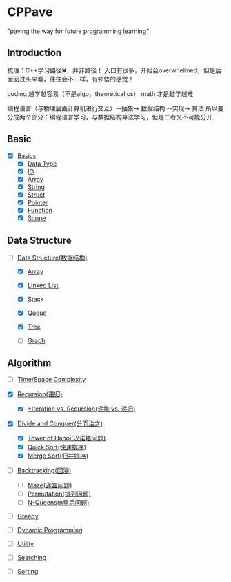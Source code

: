 # CPPave

"paving the way for future programming learning"

## Introduction

梳理：C++学习路径❌，并非路径！
入口有很多，开始会overwhelmed，但是后面回过头来看，往往会不一样，有顿悟的感觉！

coding 越学越容易（不是algo、theoretical cs）
math 才是越学越难

编程语言（与物理层面计算机进行交互）--抽象-> 数据结构 --实现-> 算法
所以要分成两个部分：编程语言学习，与数据结构算法学习，但是二者又不可能分开

## Basic

- [x] [Basics](/paves/basics/basics.md)
  - [x] [Data Type](paves/basics/data_type.md)
  - [x] [IO](paves/basics/io.md)
  - [x] [Array](paves/basics/array.md)
  - [x] [String](paves/basics/string.md)
  - [x] [Struct](paves/basics/struct.md)
  - [x] [Pointer](paves/basics/pointer.md)
  - [x] [Function](paves/basics/function_n_scope.md)
  - [x] [Scope](paves/basics/scope.md)

## Data Structure

- [ ] [Data Structure(数据结构)](./paves/data_structure/data_structure.md)

  - [x] [Array](paves/data_structure/array.md)
  - [x] [Linked List](paves/data_structure/linked-list.md)

  - [x] [Stack](paves/data_structure/stack.md)
  - [x] [Queue](paves/data_structure/queue.md)

  - [x] [Tree](paves/data_structure/tree.md)

  - [ ] [Graph](paves/data_structure/graph.md)

## Algorithm

- [ ] [Time/Space Complexity](./paves/algorithms/time_space_complexity.md)

- [x] [Recursion(递归)](./paves/algorithms/recursion.md)
  - [x] [*Iteration vs. Recursion(递推 vs. 递归)](./paves/algorithms/iteration_vs_recursion.md)

- [x] [Divide and Conquer(分而治之)](./paves/algorithms/divide_n_conquer.md)
  - [x] [Tower of Hanoi(汉诺塔问题)](./code/examples/tower_of_hanoi.md)
  - [x] [Quick Sort(快速排序)](./code/examples/quick_sort.md)
  - [x] [Merge Sort(归并排序)](./code/examples/merge_sort.md)

- [ ] [Backtracking(回溯)](./paves/algorithms/backtracking.md)
  - [ ] [Maze(迷宫问题)](./code/examples/maze.md)
  - [ ] [Permutation(排列问题)](./code/examples/permutation.md)
  - [ ] [N-Queens(n皇后问题)](./code/examples/n-queens.md)

- [ ] [Greedy](./paves/algorithms/greedy.md)
- [ ] [Dynamic Programming](./paves/algorithms/dynamic_programming.md)

- [ ] [Utility](./paves/algorithms/utility.md)
- [ ] [Searching](./paves/algorithms/searching.md)
- [ ] [Sorting](./paves/algorithms/sorting.md)